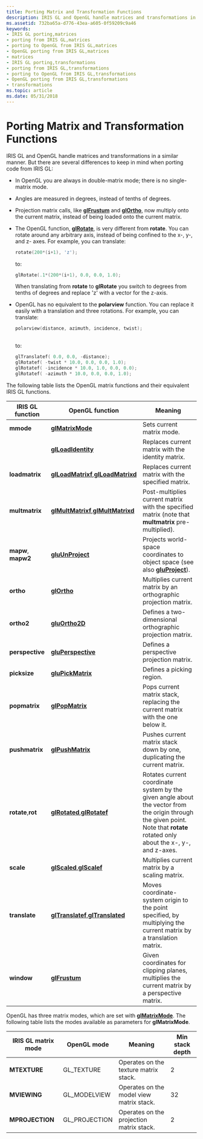 ```yaml
---
title: Porting Matrix and Transformation Functions
description: IRIS GL and OpenGL handle matrices and transformations in a similar manner.
ms.assetid: 732ba65a-d776-43ea-a605-0f59209c9a46
keywords:
- IRIS GL porting,matrices
- porting from IRIS GL,matrices
- porting to OpenGL from IRIS GL,matrices
- OpenGL porting from IRIS GL,matrices
- matrices
- IRIS GL porting,transformations
- porting from IRIS GL,transformations
- porting to OpenGL from IRIS GL,transformations
- OpenGL porting from IRIS GL,transformations
- transformations
ms.topic: article
ms.date: 05/31/2018
---
```


# Porting Matrix and Transformation Functions

IRIS GL and OpenGL handle matrices and transformations in a similar manner. But there are several differences to keep in mind when porting code from IRIS GL:

-   In OpenGL you are always in double-matrix mode; there is no single-matrix mode.
-   Angles are measured in degrees, instead of tenths of degrees.
-   Projection matrix calls, like [**glFrustum**](glfrustum.md) and [**glOrtho**](glortho.md), now multiply onto the current matrix, instead of being loaded onto the current matrix.
-   The OpenGL function, [**glRotate**](glrotate.md), is very different from **rotate**. You can rotate around any arbitrary axis, instead of being confined to the x-, y-, and z- axes. For example, you can translate:

    ```C++
    rotate(200*(i+1), 'z');
    ```

    

    to:

    ```C++
    glRotate(.1*(200*(i+1), 0.0, 0.0, 1.0);
    ```

    

    When translating from **rotate** to **glRotate** you switch to degrees from tenths of degrees and replace 'z' with a vector for the z-axis.

-   OpenGL has no equivalent to the **polarview** function. You can replace it easily with a translation and three rotations. For example, you can translate:

    ```C++
    polarview(distance, azimuth, incidence, twist);
     
    ```

    

    to:

    ```C++
    glTranslatef( 0.0, 0.0, -distance); 
    glRotatef( -twist * 10.0, 0.0, 0.0, 1.0); 
    glRotatef( -incidence * 10.0, 1.0, 0.0, 0.0); 
    glRotatef( -azimuth * 10.0, 0.0, 0.0, 1.0);
    ```

    

The following table lists the OpenGL matrix functions and their equivalent IRIS GL functions.



| IRIS GL function              | OpenGL function                                                                        | Meaning                                                                                                                                                                        |
|-------------------------------|----------------------------------------------------------------------------------------|--------------------------------------------------------------------------------------------------------------------------------------------------------------------------------|
| **mmode**                     | [**glMatrixMode**](glmatrixmode.md)                                                   | Sets current matrix mode.                                                                                                                                                      |
|                               | [**glLoadIdentity**](glloadidentity.md)                                               | Replaces current matrix with the identity matrix.                                                                                                                              |
| **loadmatrix**                | [**glLoadMatrixf**](glloadmatrix.md),[**glLoadMatrixd**](glloadmatrix.md)<br/> | Replaces current matrix with the specified matrix.                                                                                                                             |
| **multmatrix**                | [**glMultMatrixf**](glmultmatrix.md),[**glMultMatrixd**](glmultmatrix.md)<br/> | Post-multiplies current matrix with the specified matrix (note that **multmatrix** pre-multiplied).                                                                            |
| **mapw**, **mapw2**           | [**gluUnProject**](gluunproject.md)                                                   | Projects world-space coordinates to object space (see also [**gluProject**](gluproject.md)).                                                                                  |
| **ortho**                     | [**glOrtho**](glortho.md)                                                             | Multiplies current matrix by an orthographic projection matrix.                                                                                                                |
| **ortho2**                    | [**gluOrtho2D**](gluortho2d.md)                                                       | Defines a two-dimensional orthographic projection matrix.                                                                                                                      |
| **perspective**               | [**gluPerspective**](gluperspective.md)                                               | Defines a perspective projection matrix.                                                                                                                                       |
| **picksize**                  | [**gluPickMatrix**](glupickmatrix.md)                                                 | Defines a picking region.                                                                                                                                                      |
| **popmatrix**                 | [**glPopMatrix**](glpopmatrix.md)                                                     | Pops current matrix stack, replacing the current matrix with the one below it.                                                                                                 |
| **pushmatrix**                | [**glPushMatrix**](glpushmatrix.md)                                                   | Pushes current matrix stack down by one, duplicating the current matrix.                                                                                                       |
| **rotate**,**rot**<br/> | [**glRotated**](glrotate.md),[**glRotatef**](glrotate.md)<br/>                 | Rotates current coordinate system by the given angle about the vector from the origin through the given point. Note that **rotate** rotated only about the x-, y-, and z-axes. |
| **scale**                     | [**glScaled**](glscale.md),[**glScalef**](glscale.md)<br/>                     | Multiplies current matrix by a scaling matrix.                                                                                                                                 |
| **translate**                 | [**glTranslatef**](gltranslate.md),[**glTranslated**](gltranslate.md)<br/>     | Moves coordinate-system origin to the point specified, by multiplying the current matrix by a translation matrix.                                                              |
| **window**                    | [**glFrustum**](glfrustum.md)                                                         | Given coordinates for clipping planes, multiplies the current matrix by a perspective matrix.                                                                                  |



 

OpenGL has three matrix modes, which are set with [**glMatrixMode**](glmatrixmode.md). The following table lists the modes available as parameters for **glMatrixMode**.



| IRIS GL matrix mode | OpenGL mode    | Meaning                                  | Min stack depth |
|---------------------|----------------|------------------------------------------|-----------------|
| **MTEXTURE**        | GL\_TEXTURE    | Operates on the texture matrix stack.    | 2               |
| **MVIEWING**        | GL\_MODELVIEW  | Operates on the model view matrix stack. | 32              |
| **MPROJECTION**     | GL\_PROJECTION | Operates on the projection matrix stack. | 2               |



 

 

 





